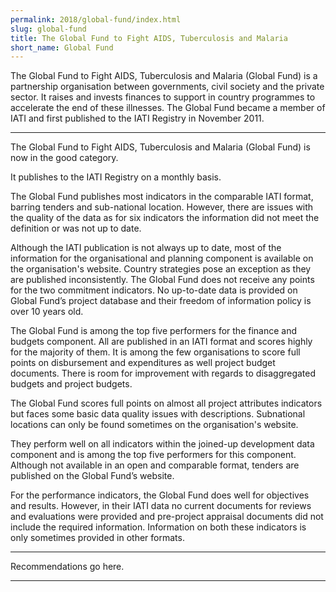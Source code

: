 ```yaml
---
permalink: 2018/global-fund/index.html
slug: global-fund
title: The Global Fund to Fight AIDS, Tuberculosis and Malaria
short_name: Global Fund
---
```


The Global Fund to Fight AIDS, Tuberculosis and Malaria (Global Fund) is a partnership organisation between governments, civil society and the private sector. It raises and invests finances to support in country programmes to accelerate the end of these illnesses. The Global Fund became a member of IATI and first published to the IATI Registry in November 2011.

---


The Global Fund to Fight AIDS, Tuberculosis and Malaria (Global Fund) is now in the good category. 

It publishes to the IATI Registry on a monthly basis. 

The Global Fund publishes most indicators in the comparable IATI format, barring tenders and sub-national location. However, there are issues with the quality of the data as for six indicators the information did not meet the definition or was not up to date. 

Although the IATI publication is not always up to date, most of the information for the organisational and planning component is available on the organisation's website. Country strategies pose an exception as they are published inconsistently. The Global Fund does not receive any points for the two commitment indicators. No up-to-date data is provided on Global Fund’s project database and their freedom of information policy is over 10 years old. 

The Global Fund is among the top five performers for the finance and budgets component. All are published in an IATI format and scores highly for the majority of them. It is among the few organisations to score full points on disbursement and expenditures as well project budget documents. There is room for improvement with regards to disaggregated budgets and project budgets. 

The Global Fund scores full points on almost all project attributes indicators but faces some basic data quality issues with descriptions. Subnational locations can only be found sometimes on the organisation's website.

They perform well on all indicators within the joined-up development data component and is among the top five performers for this component. Although not available in an open and comparable format, tenders are published on the Global Fund’s website.

For the performance indicators, the Global Fund does well for objectives and results. However, in their IATI data no current documents for reviews and evaluations were provided and pre-project appraisal documents did not include the required information. Information on both these indicators is only sometimes provided in other formats. 
 


---

Recommendations go here.

---
